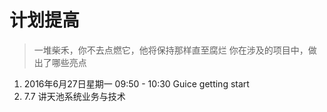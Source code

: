 


# 计划提高
> 一堆柴禾，你不去点燃它，他将保持那样直至腐烂
> 你在涉及的项目中，做出了哪些亮点


1. 2016年6月27日星期一 09:50 - 10:30   Guice getting start
2. 7.7 讲天池系统业务与技术



